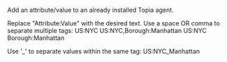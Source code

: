 Add an attribute/value to an already installed Topia agent.

Replace "Attribute:Value" with the desired text. Use a space OR comma to separate multiple tags:
US:NYC
US:NYC,Borough:Manhattan
US:NYC Borough:Manhattan

Use '_' to separate values within the same tag:
US:NYC_Manhattan